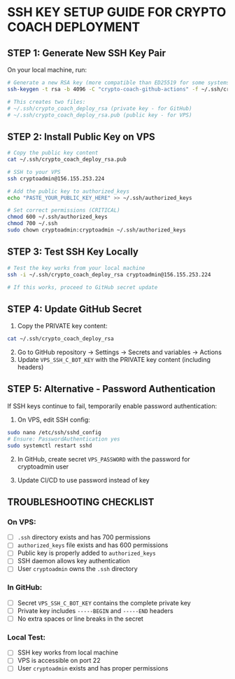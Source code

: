 # SSH KEY SETUP GUIDE FOR CRYPTO COACH DEPLOYMENT

## STEP 1: Generate New SSH Key Pair

On your local machine, run:

```bash
# Generate a new RSA key (more compatible than ED25519 for some systems)
ssh-keygen -t rsa -b 4096 -C "crypto-coach-github-actions" -f ~/.ssh/crypto_coach_deploy_rsa

# This creates two files:
# ~/.ssh/crypto_coach_deploy_rsa (private key - for GitHub)
# ~/.ssh/crypto_coach_deploy_rsa.pub (public key - for VPS)
```

## STEP 2: Install Public Key on VPS

```bash
# Copy the public key content
cat ~/.ssh/crypto_coach_deploy_rsa.pub

# SSH to your VPS
ssh cryptoadmin@156.155.253.224

# Add the public key to authorized_keys
echo "PASTE_YOUR_PUBLIC_KEY_HERE" >> ~/.ssh/authorized_keys

# Set correct permissions (CRITICAL)
chmod 600 ~/.ssh/authorized_keys
chmod 700 ~/.ssh
sudo chown cryptoadmin:cryptoadmin ~/.ssh/authorized_keys
```

## STEP 3: Test SSH Key Locally

```bash
# Test the key works from your local machine
ssh -i ~/.ssh/crypto_coach_deploy_rsa cryptoadmin@156.155.253.224

# If this works, proceed to GitHub secret update
```

## STEP 4: Update GitHub Secret

1. Copy the PRIVATE key content:
```bash
cat ~/.ssh/crypto_coach_deploy_rsa
```

2. Go to GitHub repository → Settings → Secrets and variables → Actions
3. Update `VPS_SSH_C_BOT_KEY` with the PRIVATE key content (including headers)

## STEP 5: Alternative - Password Authentication

If SSH keys continue to fail, temporarily enable password authentication:

1. On VPS, edit SSH config:
```bash
sudo nano /etc/ssh/sshd_config
# Ensure: PasswordAuthentication yes
sudo systemctl restart sshd
```

2. In GitHub, create secret `VPS_PASSWORD` with the password for cryptoadmin user

3. Update CI/CD to use password instead of key

## TROUBLESHOOTING CHECKLIST

### On VPS:
- [ ] `.ssh` directory exists and has 700 permissions
- [ ] `authorized_keys` file exists and has 600 permissions
- [ ] Public key is properly added to `authorized_keys`
- [ ] SSH daemon allows key authentication
- [ ] User `cryptoadmin` owns the `.ssh` directory

### In GitHub:
- [ ] Secret `VPS_SSH_C_BOT_KEY` contains the complete private key
- [ ] Private key includes `-----BEGIN` and `-----END` headers
- [ ] No extra spaces or line breaks in the secret

### Local Test:
- [ ] SSH key works from local machine
- [ ] VPS is accessible on port 22
- [ ] User `cryptoadmin` exists and has proper permissions
